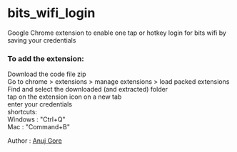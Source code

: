# bits_wifi_login
Google Chrome extension to enable one tap or hotkey login for bits wifi by saving your credentials


### To add the extension: </br>
Download the code file zip </br>
Go to chrome > extensions > manage extensions > load packed extensions </br>
Find and select the downloaded (and extracted) folder </br>
tap on the extension icon on a new tab </br>
enter your credentials </br>
shortcuts: </br>
  Windows : "Ctrl+Q" </br>
  Mac : "Command+B" </br>

Author : [Anuj Gore](https://www.linkedin.com/in/anuj-gore-495250198/?originalSubdomain=in)
